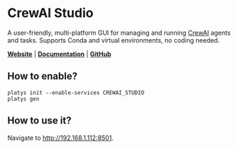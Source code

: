 # CrewAI Studio

A user-friendly, multi-platform GUI for managing and running [CrewAI](https://www.crewai.com/) agents and tasks. Supports Conda and virtual environments, no coding needed. 

**[Website](https://github.com/strnad/CrewAI-Studio)** | **[Documentation](https://github.com/strnad/CrewAI-Studio)** | **[GitHub](https://github.com/strnad/CrewAI-Studio)**

## How to enable?

```
platys init --enable-services CREWAI_STUDIO
platys gen
```

## How to use it?

Navigate to <http://192.168.1.112:8501>.